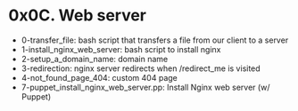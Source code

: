 # 0x0C. Web server

- 0-transfer_file: bash script that transfers a file from our client to a server
- 1-install_nginx_web_server: bash script to install nginx
- 2-setup_a_domain_name: domain name
- 3-redirection: nginx server redirects when /redirect_me is visited
- 4-not_found_page_404: custom 404 page
- 7-puppet_install_nginx_web_server.pp: Install Nginx web server (w/ Puppet)
